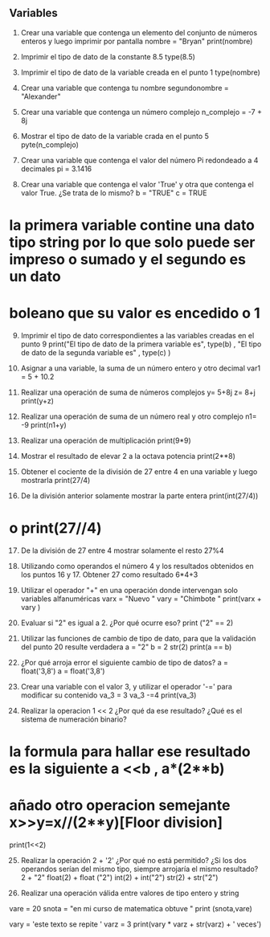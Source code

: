 ## Variables

1) Crear una variable que contenga un elemento del conjunto de números enteros y luego imprimir por pantalla
nombre = "Bryan"
print(nombre)

2) Imprimir el tipo de dato de la constante 8.5
type(8.5)

3) Imprimir el tipo de dato de la variable creada en el punto 1
type(nombre)

4) Crear una variable que contenga tu nombre
segundonombre = "Alexander"

5) Crear una variable que contenga un número complejo
n_complejo = -7 + 8j

6) Mostrar el tipo de dato de la variable crada en el punto 5
pyte(n_complejo)

7) Crear una variable que contenga el valor del número Pi redondeado a 4 decimales
pi = 3.1416

8) Crear una variable que contenga el valor 'True' y otra que contenga el valor True. ¿Se trata de lo mismo?
b = "TRUE"
c = TRUE
# la primera variable contine una dato tipo string por lo que solo puede ser impreso o sumado y el segundo es un dato  
# boleano que su valor es encedido o 1 

9) Imprimir el tipo de dato correspondientes a las variables creadas en el punto 9
print("El tipo de dato de la primera variable es", type(b) , "El tipo de dato de la segunda variable es" , type(c) )

10) Asignar a una variable, la suma de un número entero y otro decimal
var1 = 5 + 10.2

11) Realizar una operación de suma de números complejos
y= 5+8j
z= 8+j
print(y+z)

12) Realizar una operación de suma de un número real y otro complejo
n1= -9
print(n1+y)

13) Realizar una operación de multiplicación
print(9*9)

14) Mostrar el resultado de elevar 2 a la octava potencia
print(2**8)

15) Obtener el cociente de la división de 27 entre 4 en una variable y luego mostrarla
print(27/4)

16) De la división anterior solamente mostrar la parte entera
print(int(27/4))
# o print(27//4)

17) De la división de 27 entre 4 mostrar solamente el resto
27%4

18) Utilizando como operandos el número 4 y los resultados obtenidos en los puntos 16 y 17. Obtener 27 como resultado
6*4+3

19) Utilizar el operador "+" en una operación donde intervengan solo variables alfanuméricas
varx = "Nuevo "
vary = "Chimbote "
print(varx + vary )

20) Evaluar si "2" es igual a 2. ¿Por qué ocurre eso?
print ("2" == 2)

21) Utilizar las funciones de cambio de tipo de dato, para que la validación del punto 20 resulte verdadera
a = "2"
b = 2
str(2)
print(a == b)

22) ¿Por qué arroja error el siguiente cambio de tipo de datos? a = float('3,8')
a = float('3,8')

23) Crear una variable con el valor 3, y utilizar el operador '-=' para modificar su contenido
va_3 = 3
va_3 -=4
print(va_3)

24) Realizar la operacion 1 << 2 ¿Por qué da ese resultado? ¿Qué es el sistema de numeración binario?
# la formula para hallar ese resultado es la siguiente a <<b , a*(2**b)
# añado otro operacion semejante x>>y=x//(2**y)[Floor division]
print(1<<2)

25) Realizar la operación 2 + '2' ¿Por qué no está permitido? ¿Si los dos operandos serían del mismo tipo, siempre arrojaría el mismo resultado?
2 + "2"
float(2) + float ("2")
int(2) + int("2")
str(2) + str("2")

26) Realizar una operación válida entre valores de tipo entero y string

vare = 20
snota = "en mi curso de matematica obtuve "
print (snota,vare)

vary = 'este texto se repite '
varz = 3
print(vary * varz + str(varz) + ' veces')